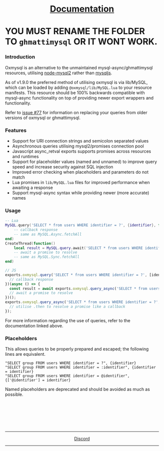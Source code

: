 <h1 align='center'><a href='https://overextended.github.io/docs/oxmysql/'>Documentation</a></h2>

# YOU MUST RENAME THE FOLDER TO `ghmattimysql` OR IT WONT WORK.

### Introduction

Oxmysql is an alternative to the unmaintained mysql-async/ghmattimysql resources, utilising [node-mysql2](https://github.com/sidorares/node-mysql2) rather than [mysqljs](https://github.com/mysqljs/mysql).

As of v1.9.0 the preferred method of utilising oxmysql is via lib/MySQL, which can be loaded by adding `@oxmysql/lib/MySQL.lua` to your resource manifests. This resource should be 100% backwards compatible with mysql-async functionality on top of providing newer export wrappers and functionality.

Refer to [issue #77](https://github.com/overextended/oxmysql/issues/77) for information on replacing your queries from older versions of oxmysql or ghmattimysql.

### Features

- Support for URI connection strings and semicolon separated values
- Asynchronous queries utilising mysql2/promises connection pool
- Javascript async_retval exports supports promises across resources and runtimes
- Support for placeholder values (named and unnamed) to improve query speed and increase security against SQL injection
- Improved error checking when placeholders and parameters do not match
- Lua promises in `lib/MySQL.lua` files for improved performance when awaiting a response
- Support mysql-async syntax while providing newer (more accurate) names

### Usage

```lua
-- Lua
MySQL.query('SELECT * from users WHERE identifier = ?', {identifier}, function(result)
    -- callback response
    -- same as MySQL.Async.fetchAll
end)
CreateThread(function()
    local result = MySQL.query.await('SELECT * from users WHERE identifier = ?', {identifier})
    -- await a promise to resolve
    -- same as MySQL.Sync.fetchAll
end)
```

```js
// JS
exports.oxmysql.query('SELECT * from users WHERE identifier = ?', [identifier], (result) => {
  // callback response
})(async () => {
  const result = await exports.oxmysql.query_async('SELECT * from users WHERE identifier = ?', [identifier]);
  // await a promise to resolve
})();
exports.oxmysql.query_async('SELECT * from users WHERE identifier = ?', [identifier]).then((result) => {
  // utilise .then to resolve a promise like a callback
});
```

For more information regarding the use of queries, refer to the documentation linked above.

### Placeholders

This allows queries to be properly prepared and escaped; the following lines are equivalent.

```
"SELECT group FROM users WHERE identifier = ?", {identifier}
"SELECT group FROM users WHERE identifier = :identifier", {identifier = identifier}
"SELECT group FROM users WHERE identifier = @identifier", {['@identifier'] = identifier}
```

Named placeholders are deprecated and should be avoided as much as possible.

<br><br><br><br><br>

<hr>
<p align='center'><a href='https://discord.gg/mEM6eYdXPm'>Discord</a></p>
<hr>
